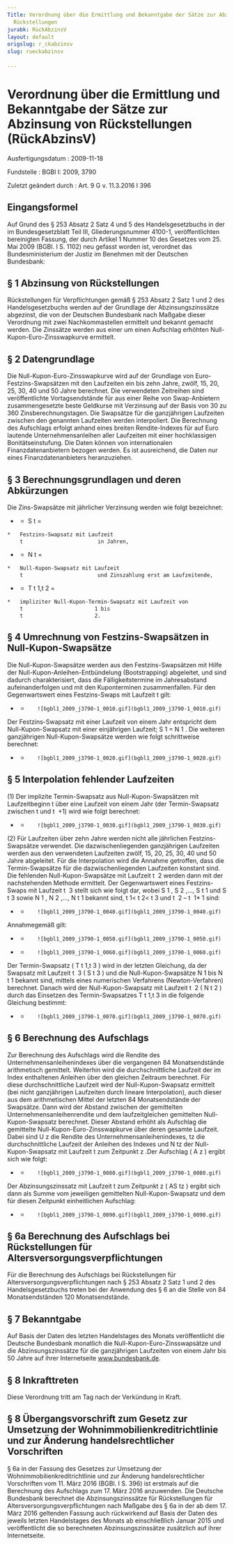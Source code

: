```yaml
---
Title: Verordnung über die Ermittlung und Bekanntgabe der Sätze zur Abzinsung von
  Rückstellungen
jurabk: RückAbzinsV
layout: default
origslug: r_ckabzinsv
slug: rueckabzinsv

---
```


# Verordnung über die Ermittlung und Bekanntgabe der Sätze zur Abzinsung von Rückstellungen (RückAbzinsV)

Ausfertigungsdatum
:   2009-11-18

Fundstelle
:   BGBl I: 2009, 3790

Zuletzt geändert durch
:   Art. 9 G v. 11.3.2016 I 396


## Eingangsformel

Auf Grund des § 253 Absatz 2 Satz 4 und 5 des Handelsgesetzbuchs in der im Bundesgesetzblatt Teil III, Gliederungsnummer 4100-1, veröffentlichten bereinigten Fassung, der durch Artikel 1 Nummer 10 des Gesetzes vom 25. Mai 2009 (BGBl. I S. 1102) neu gefasst worden ist, verordnet das Bundesministerium der Justiz im Benehmen mit der Deutschen Bundesbank:


## § 1 Abzinsung von Rückstellungen

Rückstellungen für Verpflichtungen gemäß § 253 Absatz 2 Satz 1 und 2 des Handelsgesetzbuchs werden auf der Grundlage der Abzinsungszinssätze abgezinst, die von der Deutschen Bundesbank nach Maßgabe dieser Verordnung mit zwei Nachkommastellen ermittelt und bekannt gemacht werden. Die Zinssätze werden aus einer um einen Aufschlag erhöhten Null-Kupon-Euro-Zinsswapkurve ermittelt.


## § 2 Datengrundlage

Die Null-Kupon-Euro-Zinsswapkurve wird auf der Grundlage von Euro-Festzins-Swapsätzen mit den Laufzeiten ein bis zehn Jahre, zwölf, 15, 20, 25, 30, 40 und 50 Jahre berechnet. Die verwendeten Zeitreihen sind veröffentlichte Vortagsendstände für aus einer Reihe von Swap-Anbietern zusammengesetzte beste Geldkurse mit Verzinsung auf der Basis von 30 zu 360 Zinsberechnungstagen. Die Swapsätze für die ganzjährigen Laufzeiten zwischen den genannten Laufzeiten werden interpoliert. Die Berechnung des Aufschlags erfolgt anhand eines breiten Rendite-Indexes für auf Euro lautende Unternehmensanleihen aller Laufzeiten mit einer hochklassigen Bonitätseinstufung. Die Daten können von internationalen Finanzdatenanbietern bezogen werden. Es ist ausreichend, die Daten nur eines Finanzdatenanbieters heranzuziehen.


## § 3 Berechnungsgrundlagen und deren Abkürzungen

Die Zins-Swapsätze mit jährlicher Verzinsung werden wie folgt bezeichnet:

*    *   S
        t                        =

    *   Festzins-Swapsatz mit Laufzeit
        t                        in Jahren,


*    *   N
        t                        =

    *   Null-Kupon-Swapsatz mit Laufzeit
        t                        und Zinszahlung erst am Laufzeitende,


*    *   T
        t 1,t 2                        =

    *   impliziter Null-Kupon-Termin-Swapsatz mit Laufzeit von
        t                       1 bis
        t                       2.





## § 4 Umrechnung von Festzins-Swapsätzen in Null-Kupon-Swapsätze

Die Null-Kupon-Swapsätze werden aus den Festzins-Swapsätzen mit Hilfe der Null-Kupon-Anleihen-Entbündelung (Bootstrapping) abgeleitet, und sind dadurch charakterisiert, dass die Fälligkeitstermine im Jahresabstand aufeinanderfolgen und mit den Kuponterminen zusammenfallen. Für den Gegenwartswert eines Festzins-Swaps mit Laufzeit
t              gilt:

*    *        ![bgbl1_2009_j3790-1_0010.gif](bgbl1_2009_j3790-1_0010.gif)


   Der Festzins-Swapsatz mit einer Laufzeit von einem Jahr entspricht dem Null-Kupon-Swapsatz mit einer einjährigen Laufzeit;
S
1              =
N
1             . Die weiteren ganzjährigen Null-Kupon-Swapsätze werden wie folgt schrittweise berechnet:

*    *        ![bgbl1_2009_j3790-1_0020.gif](bgbl1_2009_j3790-1_0020.gif)




## § 5 Interpolation fehlender Laufzeiten

   (1) Der implizite Termin-Swapsatz aus Null-Kupon-Swapsätzen mit Laufzeitbeginn
t              über eine Laufzeit von einem Jahr (der Termin-Swapsatz zwischen
t              und
t              +1) wird wie folgt berechnet:

*    *        ![bgbl1_2009_j3790-1_0030.gif](bgbl1_2009_j3790-1_0030.gif)



   (2) Für Laufzeiten über zehn Jahre werden nicht alle jährlichen Festzins-Swapsätze verwendet. Die dazwischenliegenden ganzjährigen Laufzeiten werden aus den verwendeten Laufzeiten zwölf, 15, 20, 25, 30, 40 und 50 Jahre abgeleitet. Für die Interpolation wird die Annahme getroffen, dass die Termin-Swapsätze für die dazwischenliegenden Laufzeiten konstant sind. Die fehlenden Null-Kupon-Swapsätze mit Laufzeit
t              2 werden dann mit der nachstehenden Methode ermittelt. Der Gegenwartswert eines Festzins-Swaps mit Laufzeit
t              3 stellt sich wie folgt dar, wobei S
1             , S
2             ,…, S
t 1              und S
t 3              sowie N
1             , N
2             ,…, N
t 1              bekannt sind,
t             1<
t             2<
t             3 und
t              2 –
t              1*              1 sind:

*    *        ![bgbl1_2009_j3790-1_0040.gif](bgbl1_2009_j3790-1_0040.gif)


   Annahmegemäß gilt:

*    *        ![bgbl1_2009_j3790-1_0050.gif](bgbl1_2009_j3790-1_0050.gif)



*    *        ![bgbl1_2009_j3790-1_0060.gif](bgbl1_2009_j3790-1_0060.gif)


   Der Termin-Swapsatz (
T
t 1,t 3             ) wird in der letzten Gleichung, da der Swapsatz mit Laufzeit
t              3 (
S
t 3             ) und die Null-Kupon-Swapsätze
N
1              bis
N
t 1              bekannt sind, mittels eines numerischen Verfahrens (Newton-Verfahren) berechnet. Danach wird der Null-Kupon-Swapsatz mit Laufzeit
t              2 (
N
t 2             ) durch das Einsetzen des Termin-Swapsatzes
T
t 1,t 3              in die folgende Gleichung bestimmt:

*    *        ![bgbl1_2009_j3790-1_0070.gif](bgbl1_2009_j3790-1_0070.gif)




## § 6 Berechnung des Aufschlags

   Zur Berechnung des Aufschlags wird die Rendite des Unternehmensanleihenindexes über die vergangenen 84 Monatsendstände arithmetisch gemittelt. Weiterhin wird die durchschnittliche Laufzeit der im Index enthaltenen Anleihen über den gleichen Zeitraum berechnet. Für diese durchschnittliche Laufzeit wird der Null-Kupon-Swapsatz ermittelt (bei nicht ganzjährigen Laufzeiten durch lineare Interpolation), auch dieser aus dem arithmetischen Mittel der letzten 84 Monatsendstände der Swapsätze. Dann wird der Abstand zwischen der gemittelten Unternehmensanleihenrendite und dem laufzeitgleichen gemittelten Null-Kupon-Swapsatz berechnet. Dieser Abstand erhöht als Aufschlag die gemittelte Null-Kupon-Euro-Zinsswapkurve über deren gesamte Laufzeit. Dabei sind
U
z              die Rendite des Unternehmensanleihenindexes,
tz              die durchschnittliche Laufzeit der Anleihen des Indexes und
N
tz              der Null-Kupon-Swapsatz mit Laufzeit
t              zum Zeitpunkt
z             .Der Aufschlag (
A
z             ) ergibt sich wie folgt:

*    *        ![bgbl1_2009_j3790-1_0080.gif](bgbl1_2009_j3790-1_0080.gif)


   Der Abzinsungszinssatz mit Laufzeit
t              zum Zeitpunkt
z              (
AS
tz             ) ergibt sich dann als Summe vom jeweiligen gemittelten Null-Kupon-Swapsatz und dem für diesen Zeitpunkt einheitlichen Aufschlag:

*    *        ![bgbl1_2009_j3790-1_0090.gif](bgbl1_2009_j3790-1_0090.gif)




## § 6a Berechnung des Aufschlags bei Rückstellungen für Altersversorgungsverpflichtungen

   Für die Berechnung des Aufschlags bei Rückstellungen für Altersversorgungsverpflichtungen nach § 253 Absatz 2 Satz 1 und 2 des Handelsgesetzbuchs treten bei der Anwendung des § 6 an die Stelle von 84 Monatsendständen 120 Monatsendstände.


## § 7 Bekanntgabe

Auf Basis der Daten des letzten Handelstages des Monats veröffentlicht die Deutsche Bundesbank monatlich die Null-Kupon-Euro-Zinsswapsätze und die Abzinsungszinssätze für die ganzjährigen Laufzeiten von einem Jahr bis 50 Jahre auf ihrer Internetseite www.bundesbank.de.


## § 8 Inkrafttreten

Diese Verordnung tritt am Tag nach der Verkündung in Kraft.


## § 8 Übergangsvorschrift zum Gesetz zur Umsetzung der Wohnimmobilienkreditrichtlinie und zur Änderung handelsrechtlicher Vorschriften

§ 6a in der Fassung des Gesetzes zur Umsetzung der Wohnimmobilienkreditrichtlinie und zur Änderung handelsrechtlicher Vorschriften vom 11. März 2016 (BGBl. I S. 396) ist erstmals auf die Berechnung des Aufschlags zum 17. März 2016 anzuwenden. Die Deutsche Bundesbank berechnet die Abzinsungszinssätze für Rückstellungen für Altersversorgungsverpflichtungen nach Maßgabe des § 6a in der ab dem 17. März 2016 geltenden Fassung auch rückwirkend auf Basis der Daten des jeweils letzten Handelstages des Monats ab einschließlich Januar 2015 und veröffentlicht die so berechneten Abzinsungszinssätze zusätzlich auf ihrer Internetseite.

